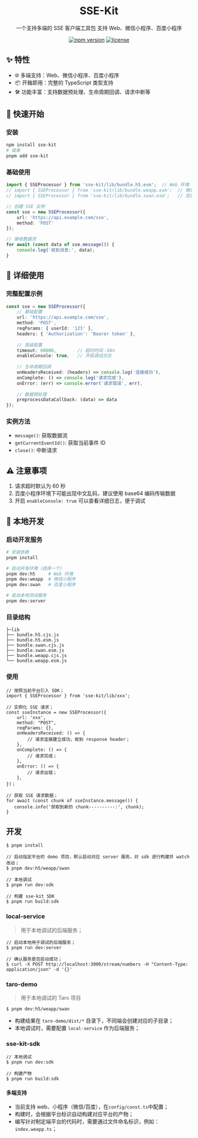 <div align="center">

# SSE-Kit

一个支持多端的 SSE 客户端工具包
支持 Web、微信小程序、百度小程序

[![npm version](https://img.shields.io/npm/v/sse-kit.svg)](https://www.npmjs.com/package/sse-kit)
[![license](https://img.shields.io/npm/l/sse-kit.svg)](https://github.com/ecomfe/sse-kit/blob/main/LICENSE)

</div>


## ✨ 特性
- 🌐 多端支持：Web、微信小程序、百度小程序
- 📦 开箱即用：完整的 TypeScript 类型支持
- 🛠 功能丰富：支持数据预处理、生命周期回调、请求中断等

## 🚀 快速开始

### 安装
```bash
npm install sse-kit
# 或者
pnpm add sse-kit
```

### 基础使用
```typescript
import { SSEProcessor } from 'sse-kit/lib/bundle.h5.esm';  // Web 环境
// import { SSEProcessor } from 'sse-kit/lib/bundle.weapp.esm';  // 微信小程序
// import { SSEProcessor } from 'sse-kit/lib/bundle.swan.esm';   // 百度小程序

// 创建 SSE 实例
const sse = new SSEProcessor({
    url: 'https://api.example.com/sse',
    method: 'POST'
});

// 接收数据流
for await (const data of sse.message()) {
    console.log('收到消息:', data);
}
```

## 📖 详细使用

### 完整配置示例
```typescript
const sse = new SSEProcessor({
    // 基础配置
    url: 'https://api.example.com/sse',
    method: 'POST',
    reqParams: { userId: '123' },
    headers: { 'Authorization': 'Bearer token' },
    
    // 高级配置
    timeout: 60000,        // 超时时间：60s
    enableConsole: true,   // 开启调试日志
    
    // 生命周期回调
    onHeadersReceived: (headers) => console.log('连接成功'),
    onComplete: () => console.log('请求完成'),
    onError: (err) => console.error('请求错误', err),
    
    // 数据预处理
    preprocessDataCallback: (data) => data
});
```

### 实例方法
- `message()`: 获取数据流
- `getCurrentEventId()`: 获取当前事件 ID
- `close()`: 中断请求

## ⚠️ 注意事项
1. 请求超时默认为 60 秒
2. 百度小程序环境下可能出现中文乱码，建议使用 base64 编码传输数据
3. 开启 `enableConsole: true` 可以查看详细日志，便于调试

## 🔧 本地开发

### 启动开发服务
```bash
# 安装依赖
pnpm install

# 启动开发环境（选择一个）
pnpm dev:h5     # Web 环境
pnpm dev:weapp  # 微信小程序
pnpm dev:swan   # 百度小程序

# 启动本地测试服务
pnpm dev:server
```

### 目录结构
```
├─lib
├── bundle.h5.cjs.js
├── bundle.h5.esm.js
├── bundle.swan.cjs.js
├── bundle.swan.esm.js
├── bundle.weapp.cjs.js
└── bundle.weapp.esm.js
```

### 使用
```
// 按照当前平台引入 SDK；
import { SSEProcessor } from 'sse-kit/lib/xxx';

// 实例化 SSE 请求；
const sseInstance = new SSEProcessor({
    url: 'xxx',
    method: "POST",
    reqParams: {},
    onHeadersReceived: () => {
        // 请求连接建立成功，收到 response header；
    },
    onComplete: () => {
        // 请求完成；
    },
    onError: () => {
        // 请求出错；
    },
})；

// 获取 SSE 请求数据；
for await (const chunk of sseInstance.message()) {
   console.info('获取到新的 chunk----------:', chunk);
}
```

## 开发

```
$ pnpm install

// 启动指定平台的 demo 项目，默认启动对应 server 服务，对 sdk 进行构建并 watch 改动；
$ pnpm dev:h5/weapp/swan 

// 本地调试 
$ pnpm run dev:sdk

// 构建 sse-kit SDK
$ pnpm run build:sdk

```

### local-service
> 用于本地调试的后端服务；

```
// 启动本地用于调试的后端服务；
$ pnpm run dev:server

// 确认服务是否启动成功；
$ curl -X POST http://localhost:3000/stream/numbers -H "Content-Type: application/json" -d '{}'

```

### taro-demo
> 用于本地调试的 Taro 项目
```
$ pnpm dev:h5/weapp/swan 
```
- 构建结果在 `taro-demo/dist/*` 目录下，不同端会创建对应的子目录；
- 本地调试时，需要配置 `local-service` 作为后端服务；

### sse-kit-sdk
```
// 本地调试 
$ pnpm run dev:sdk

// 构建产物
$ pnpm run build:sdk
```
#### 多端支持
- 当前支持 web、小程序（微信/百度），在`config/const.ts`中配置；
- 构建时，会根据平台标识自动构建对应平台的产物；
- 编写针对制定端平台的代码时，需要通过文件命名标识，例如：`index.weapp.ts`；
